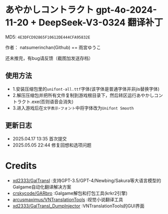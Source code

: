 # あやかしコントラクト gpt-4o-2024-11-20 + DeepSeek-V3-0324 翻译补丁

MD5: `4E3DFCD92865F10612DE444CFA95832E`

作者： natsumerinchan(Github) == 雨宮ゆうこ

还未推完，有bug请反馈（截图加发送存档）

## 使用方法
- 1.安装压缩包里的`unifont-all.ttf`字体(该字体是普通字体并非jis替换字体)
- 2.解压压缩包并把所有文件复制到游戏根目录下，然后转区运行あやかしコントラクト.exe(否则语音会消失)
- 3.进入游戏后在`文字表示`-`フォント`中将字体改为`Unifont Smooth`

## 更新日志
- 2025.04.17 13:35 首次提交
- 2025.05.05 22:44 修复回想和选项问题

# Credits

- [xd2333/GalTransl](https://github.com/xd2333/GalTransl.git) :支持GPT-3.5/GPT-4/Newbing/Sakura等大语言模型的Galgame自动化翻译解决方案
- [crskycode/GARbro](https://github.com/crskycode/GARbro) :Galgame解包和打包工具(krkr2引擎)
- [arcusmaximus/VNTranslationTools](https://github.com/arcusmaximus/VNTranslationTools.git) :视觉小说翻译工具
- [xd2333/GalTransl_DumpInjector](https://github.com/xd2333/GalTransl_DumpInjector.git) :VNTranslationTools的GUI界面
